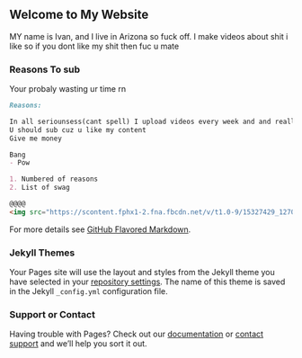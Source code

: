 ## Welcome to My Website

MY name is Ivan, and I live in Arizona so fuck off.
I make videos about shit i like so if you dont like my shit then fuc u mate 

### Reasons To sub

Your probaly wasting ur time rn

```markdown
Reasons:

In all seriounsess(cant spell) I upload videos every week and and really enjoy doing so
U should sub cuz u like my content
Give me money

Bang
- Pow

1. Numbered of reasons
2. List of swag

@@@@
<img src="https://scontent.fphx1-2.fna.fbcdn.net/v/t1.0-9/15327429_1270014666387896_7059904260288682096_n.jpg?oh=bfbc15d62307e09a1c18b377ddf73321&oe=594EDAB9=="> 
```

For more details see [GitHub Flavored Markdown](https://guides.github.com/features/mastering-markdown/).

### Jekyll Themes

Your Pages site will use the layout and styles from the Jekyll theme you have selected in your [repository settings](https://github.com/MiniISwayy/MiniISwayy/settings). The name of this theme is saved in the Jekyll `_config.yml` configuration file.

### Support or Contact

Having trouble with Pages? Check out our [documentation](https://help.github.com/categories/github-pages-basics/) or [contact support](https://github.com/contact) and we’ll help you sort it out.
